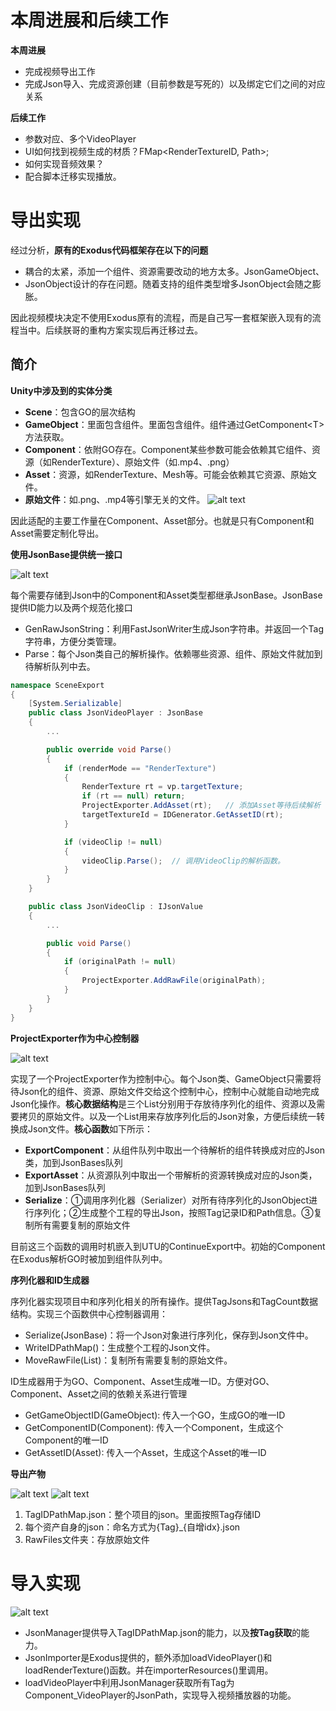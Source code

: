 # 本周进展和后续工作

**本周进展**
* 完成视频导出工作
* 完成Json导入、完成资源创建（目前参数是写死的）以及绑定它们之间的对应关系

**后续工作**
* 参数对应、多个VideoPlayer
* UI如何找到视频生成的材质？FMap<RenderTextureID, Path>;
* 如何实现音频效果？
* 配合脚本迁移实现播放。


# 导出实现

经过分析，**原有的Exodus代码框架存在以下的问题**

* 耦合的太紧，添加一个组件、资源需要改动的地方太多。JsonGameObject、
* JsonObject设计的存在问题。随着支持的组件类型增多JsonObject会随之膨胀。

因此视频模块决定不使用Exodus原有的流程，而是自己写一套框架嵌入现有的流程当中。后续朕哥的重构方案实现后再迁移过去。

## 简介

**Unity中涉及到的实体分类**
* **Scene**：包含GO的层次结构
* **GameObject**：里面包含组件。里面包含组件。组件通过GetComponent\<T\>方法获取。
* **Component**：依附GO存在。Component某些参数可能会依赖其它组件、资源（如RenderTexture）、原始文件（如.mp4、.png）
* **Asset**：资源，如RenderTexture、Mesh等。可能会依赖其它资源、原始文件。
* **原始文件**：如.png、.mp4等引擎无关的文件。
![alt text](images/image-4.png)

因此适配的主要工作量在Component、Asset部分。也就是只有Component和Asset需要定制化导出。

**使用JsonBase提供统一接口**

![alt text](images/image-5.png)

每个需要存储到Json中的Component和Asset类型都继承JsonBase。JsonBase提供ID能力以及两个规范化接口
* GenRawJsonString：利用FastJsonWriter生成Json字符串。并返回一个Tag字符串，方便分类管理。
* Parse：每个Json类自己的解析操作。依赖哪些资源、组件、原始文件就加到待解析队列中去。
```csharp
namespace SceneExport
{
    [System.Serializable]
    public class JsonVideoPlayer : JsonBase
    {
        ...

        public override void Parse()
        {
            if (renderMode == "RenderTexture")
            {
                RenderTexture rt = vp.targetTexture;
                if (rt == null) return;
                ProjectExporter.AddAsset(rt);   // 添加Asset等待后续解析
                targetTextureId = IDGenerator.GetAssetID(rt);
            }

            if (videoClip != null)
            {
                videoClip.Parse();  // 调用VideoClip的解析函数。
            }
        }
    }

    public class JsonVideoClip : IJsonValue 
    {
        ...

        public void Parse()
        {
            if (originalPath != null)
            {
                ProjectExporter.AddRawFile(originalPath);
            }
        }
    }
}
```

**ProjectExporter作为中心控制器**

![alt text](images/image-6.png)

实现了一个ProjectExporter作为控制中心。每个Json类、GameObject只需要将待Json化的组件、资源、原始文件交给这个控制中心，控制中心就能自动地完成Json化操作。**核心数据结构**是三个List分别用于存放待序列化的组件、资源以及需要拷贝的原始文件。以及一个List用来存放序列化后的Json对象，方便后续统一转换成Json文件。**核心函数**如下所示：

* **ExportComponent**：从组件队列中取出一个待解析的组件转换成对应的Json类，加到JsonBases队列
* **ExportAsset**：从资源队列中取出一个带解析的资源转换成对应的Json类，加到JsonBases队列
* **Serialize**：①调用序列化器（Serializer）对所有待序列化的JsonObject进行序列化；②生成整个工程的导出Json，按照Tag记录ID和Path信息。③复制所有需要复制的原始文件

目前这三个函数的调用时机嵌入到UTU的ContinueExport中。初始的Component在Exodus解析GO时被加到组件队列中。

**序列化器和ID生成器**

序列化器实现项目中和序列化相关的所有操作。提供TagJsons和TagCount数据结构。实现三个函数供中心控制器调用：
* Serialize(JsonBase)：将一个Json对象进行序列化，保存到Json文件中。
* WriteIDPathMap()：生成整个工程的Json文件。
* MoveRawFile(List<String>)：复制所有需要复制的原始文件。

ID生成器用于为GO、Component、Asset生成唯一ID。方便对GO、Component、Asset之间的依赖关系进行管理
* GetGameObjectID(GameObject): 传入一个GO，生成GO的唯一ID
* GetComponentID(Component): 传入一个Component，生成这个Component的唯一ID
* GetAssetID(Asset): 传入一个Asset，生成这个Asset的唯一ID

**导出产物**

![alt text](images/image-7.png)
![alt text](images/image-8.png)

1. TagIDPathMap.json：整个项目的json。里面按照Tag存储ID
2. 每个资产自身的json：命名方式为{Tag}_{自增idx}.json
3. RawFiles文件夹：存放原始文件


<!-- 
```csharp
/*
// 用来记录所有的序列化后的Json文件信息。
JsonManager:  Map<Tag, List<ID, JsonPath>>;  // 按照Tag记录所有的(ID, JsonPath)对
      Insert(Tag, ID, String)
      GenRawJsonString(FastJsonWriter);

// 用来为GO、组件、Asset生成唯一ID。
IDGenerator:  
      + GetGameObjectID(GameObject)
      + GetComponentID(Component)
      + GetAssetID(Asset)

// 序列化器，用于生成Json文件
Serializer:  Map<Tag, Count> // 记录每个Tag有多少个，单纯用于为Json文件命名。
      Serialize(JsonBase)  // 为传入的JsonObject转json文件。调用JsonBase的GenRawJsonString
      WriteIDPathMap()   // 调用JsonManager的GenRawJsonString去生成Json文件（总的字典）
      MoveRawFile(List<String> RawFiles) // 将原始文件copy一份到导出的路径下。

// 导出工程的核心类。
ProjectExporter:  
                  List<Component>        // 所有待解析的Component
                  List<Asset>            // 所有待解析的Asset
                  List<String> rawFile;  // 所以需要拷贝的原始文件。
                  List<JsonBase> jsons;  // 所有待序列化的JsonObject
      ExportComponent()    // 这里识别Component的类型。调用对应Json类的Parse()函数
      ExportAsset()        // 这里识别Asset的类型。调用对应Json类的Parse()函数
      Serialize()          // 调用Serialize对所有待序列化的JsonObject进行序列化。
*/
      
      
/*
IJsonValue: 
      void GenRawJsonString(out string tag, FastJsonWriter writer);
      void Parse();

JsonBase 实现IJsonValue: 提供id能力
*/
``` -->

# 导入实现

![alt text](images/image-9.png)

* JsonManager提供导入TagIDPathMap.json的能力，以及**按Tag获取**的能力。
* JsonImporter是Exodus提供的，额外添加loadVideoPlayer()和loadRenderTexture()函数。并在importerResources()里调用。
* loadVideoPlayer中利用JsonManager获取所有Tag为Component_VideoPlayer的JsonPath，实现导入视频播放器的功能。
